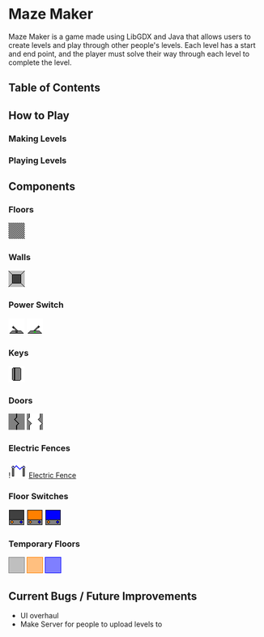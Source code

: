 # Maze Maker
Maze Maker is a game made using LibGDX and Java that allows users to create levels and play through other people's levels. Each level has a start and end point, and the player must solve their way through each level to complete the level.
## Table of Contents
## How to Play
### Making Levels
### Playing Levels
## Components
### Floors
![Floor](/core/assets/floor.png)
### Walls
![Wall](/core/assets/wall.png)
### Power Switch
![Power Switch](/core/assets/power-off.png) ![Power Switch](/core/assets/power-on.png)
### Keys
![Key](/core/assets/key.png)
### Doors
![Door](/core/assets/closed-door.png) ![Door](/core/assets/open-door.png)
### Electric Fences
!![Floor Switches](/core/assets/electric-fence-enabled.png) [Electric Fence](/core/assets/electric-fence-enabled.png)
### Floor Switches
![Floor Switches](/core/assets/switch-off.png) ![Floor Switches](/core/assets/switch-orange.png) ![Floor Switches](/core/assets/switch-blue.png)
### Temporary Floors
![Temporary Floor](/core/assets/invisible-floor.png) ![Temporary Floor](/core/assets/orange-floor.png) ![Temporary Floor](/core/assets/blue-floor.png)
## Current Bugs / Future Improvements
- UI overhaul
- Make Server for people to upload levels to
